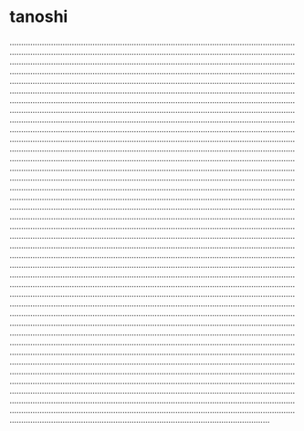 # tanoshi
.....................................................................................................................................................................................................................................................................................................................................................................................................................................................................................................................................................................................................................................................................................................................................................................................................................................................................................................................................................................................................................................................................................................................................................................................................................................................................................................................................................................................................................................................................................................................................................................................................................................................................................................................................................................................................................................................................................................................................................................................................................................................................................................................................................................................................................................................................................................................................................................................................................................................................................................................................................................................................................................................................................................................................................................................................................................................................................................................................................................................................................................................................................................................................................................................................................................................................................................................................................................................................................................................................................................................................................................................................................................................................................................................................................................................................................................................................................................................................................................................................................................................................................................................................................................................................................................................................................................................................................................................................................................................................................................................................................................................................................................................................................................................................................................................................................................................................................................................................................................................................................................................................................................................................................